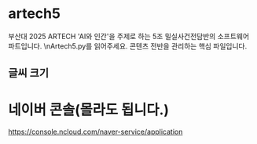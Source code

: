 # artech5
부산대 2025 ARTECH 'AI와 인간'을 주제로 하는 5조 밀실사건전담반의 소프트웨어 파트입니다.
\nArtech5.py를 읽어주세요. 콘텐츠 전반을 관리하는 핵심 파일입니다.
## 글씨 크기

# 네이버 콘솔(몰라도 됩니다.)
https://console.ncloud.com/naver-service/application  
